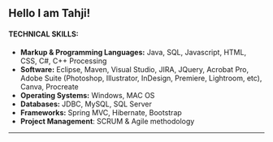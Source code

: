## Hello I am Tahji!
#### TECHNICAL SKILLS:
- <strong>Markup & Programming Languages:</strong>  Java, SQL, Javascript, HTML, CSS, C#, C++ Processing<br>
- <strong>Software:</strong> Eclipse, Maven, Visual Studio, JIRA, JQuery, Acrobat Pro, Adobe Suite (Photoshop, Illustrator, InDesign, Premiere, Lightroom, etc), Canva, Procreate <br>
- <strong>Operating Systems:</strong> Windows, MAC OS <br>
- <strong>Databases:</strong> JDBC, MySQL, SQL Server <br>
- <strong>Frameworks:</strong> Spring MVC, Hibernate, Bootstrap <br>
- <strong>Project Management</strong>: SCRUM & Agile methodology
<hr>
